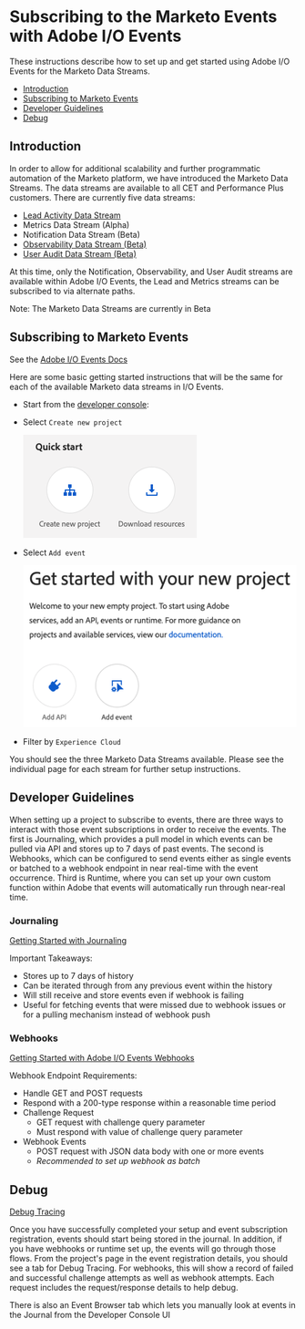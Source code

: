 # Subscribing to the Marketo Events with Adobe I/O Events

These instructions describe how to set up and get started using Adobe I/O Events for the Marketo Data Streams.

- [Introduction](#introduction)
- [Subscribing to Marketo Events](#subscribing-to-marketo-events)
- [Developer Guidelines](#developer-guidelines)
- [Debug](#debug)

## Introduction

In order to allow for additional scalability and further programmatic automation of the Marketo platform, we have introduced the Marketo Data Streams.  The data streams are available to all CET and Performance Plus customers.  There are currently five data streams:

- [Lead Activity Data Stream](https://developers.marketo.com/data-streams/#overview_lead_activity_data_stream)
- Metrics Data Stream (Alpha)
- Notification Data Stream (Beta)
- [Observability Data Stream (Beta)](/marketo-observability-data-stream-setup.md)
- [User Audit Data Stream (Beta)](/marketo-user-audit-data-stream-setup.md)

At this time, only the Notification, Observability, and User Audit streams are available within Adobe I/O Events, the Lead and Metrics streams can be subscribed to via alternate paths.

Note: The Marketo Data Streams are currently in Beta

## Subscribing to Marketo Events

See the [Adobe I/O Events Docs](/src/pages/index.md)

Here are some basic getting started instructions that will be the same for each of the available Marketo data streams in I/O Events.

- Start from the [developer console](/console/):

- Select `Create new project`

  ![Create new project](../../img/UserAuditDataStreamIOSetup1.png "Quick Start")

- Select `Add event`

  ![Add event](../../img/UserAuditDataStreamIOSetup2.png "Get started with your new project by adding an event subscription")

- Filter by `Experience Cloud`

You should see the three Marketo Data Streams available.  Please see the individual page for each stream for further setup instructions.

## Developer Guidelines

When setting up a project to subscribe to events, there are three ways to interact with those event subscriptions in order to receive the events.  The first is Journaling, which provides a pull model in which events can be pulled via API and stores up to 7 days of past events.  The second is Webhooks, which can be configured to send events either as single events or batched to a webhook endpoint in near real-time with the event occurrence.  Third is Runtime, where you can set up your own custom function within Adobe that events will automatically run through near-real time.

### Journaling
[Getting Started with Journaling](../../journaling_intro.md)

Important Takeaways:

- Stores up to 7 days of history
- Can be iterated through from any previous event within the history
- Will still receive and store events even if webhook is failing
- Useful for fetching events that were missed due to webhook issues or for a pulling mechanism instead of webhook push

### Webhooks
[Getting Started with Adobe I/O Events Webhooks](../../index.md)

Webhook Endpoint Requirements:

- Handle GET and POST requests
- Respond with a 200-type response within a reasonable time period
- Challenge Request
  - GET request with challenge query parameter
  - Must respond with value of challenge query parameter
- Webhook Events
  - POST request with JSON data body with one or more events
  - *Recommended to set up webhook as batch*

## Debug

[Debug Tracing](../../../support/tracing.md)

Once you have successfully completed your setup and event subscription registration, events should start being stored in the journal.  In addition, if you have webhooks or runtime set up, the events will go through those flows.  From the project's page in the event registration details, you should see a tab for Debug Tracing.  For webhooks, this will show a record of failed and successful challenge attempts as well as webhook attempts.  Each request includes the request/response details to help debug.

There is also an Event Browser tab which lets you manually look at events in the Journal from the Developer Console UI